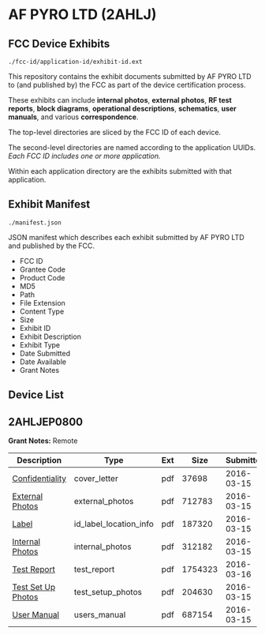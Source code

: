 # AF PYRO LTD (2AHLJ)
## FCC Device Exhibits

```
./fcc-id/application-id/exhibit-id.ext
```

This repository contains the exhibit documents submitted by AF PYRO LTD to (and published by) the FCC as part of the device certification process.

These exhibits can include **internal photos**, **external photos**, **RF test reports**, **block diagrams**, **operational descriptions**, **schematics**, **user manuals**, and various **correspondence**.

The top-level directories are sliced by the FCC ID of each device.

The second-level directories are named according to the application UUIDs. *Each FCC ID includes one or more application.*

Within each application directory are the exhibits submitted with that application. 

## Exhibit Manifest

```
./manifest.json
```

JSON manifest which describes each exhibit submitted by AF PYRO LTD and published by the FCC.

- FCC ID
- Grantee Code
- Product Code
- MD5
- Path
- File Extension
- Content Type
- Size
- Exhibit ID
- Exhibit Description
- Exhibit Type
- Date Submitted
- Date Available
- Grant Notes

## Device List
## 2AHLJEP0800
**Grant Notes:** Remote

| Description | Type | Ext | Size | Submitted | Available |
| ----------- | ---- | --- | ---- | --------- | --------- |
| [Confidentiality](2AHLJEP0800/c7c1f426cfce820f41ebe18390f129b0/2930334.pdf) | cover_letter | pdf | 37698 | 2016-03-15 | 2016-03-20 |
| [External Photos](2AHLJEP0800/c7c1f426cfce820f41ebe18390f129b0/2930335.pdf) | external_photos | pdf | 712783 | 2016-03-15 | 2016-03-20 |
| [Label](2AHLJEP0800/c7c1f426cfce820f41ebe18390f129b0/2930337.pdf) | id_label_location_info | pdf | 187320 | 2016-03-15 | 2016-03-20 |
| [Internal Photos](2AHLJEP0800/c7c1f426cfce820f41ebe18390f129b0/2930336.pdf) | internal_photos | pdf | 312182 | 2016-03-15 | 2016-03-20 |
| [Test Report](2AHLJEP0800/c7c1f426cfce820f41ebe18390f129b0/2931821.pdf) | test_report | pdf | 1754323 | 2016-03-16 | 2016-03-20 |
| [Test Set Up Photos](2AHLJEP0800/c7c1f426cfce820f41ebe18390f129b0/2930340.pdf) | test_setup_photos | pdf | 204630 | 2016-03-15 | 2016-03-20 |
| [User Manual](2AHLJEP0800/c7c1f426cfce820f41ebe18390f129b0/2930342.pdf) | users_manual | pdf | 687154 | 2016-03-15 | 2016-03-20 |

